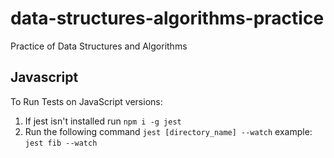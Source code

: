 # data-structures-algorithms-practice
Practice of Data Structures and Algorithms

## Javascript

To Run Tests on JavaScript versions:

1) If jest isn't installed run `npm i -g jest`
2) Run the following command `jest [directory_name] --watch` example: `jest fib --watch`
